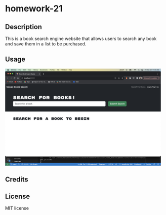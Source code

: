# homework-21

## Description

This is a book search engine website that allows users to search any book and save them in a list to be purchased.

## Usage

![alt text](./client/src/assets/images/screenshot.png)

## Credits

## License

MIT license